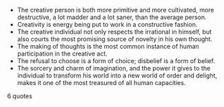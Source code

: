  - The creative person is both more primitive and more cultivated, more destructive, a lot madder and a lot saner, than the average person.
 - Creativity is energy being put to work in a constructive fashion.
 - The creative individual not only respects the irrational in himself, but also courts the most promising source of novelty in his own thought.
 - The making of thoughts is the most common instance of human participation in the creative act.
 - The refusal to choose is a form of choice; disbelief is a form of belief.
 - The sorcery and charm of imagination, and the power it gives to the individual to transform his world into a new world of order and delight, makes it one of the most treasured of all human capacities.

6 quotes